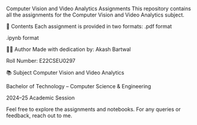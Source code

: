 Computer Vision and Video Analytics Assignments
This repository contains all the assignments for the Computer Vision and Video Analytics subject.

📁 Contents
Each assignment is provided in two formats:
 .pdf format 

 .ipynb format

👨‍💻 Author
Made with dedication by:
Akash Bartwal

Roll Number: E22CSEU0297

📚 Subject
Computer Vision and Video Analytics

Bachelor of Technology – Computer Science & Engineering

2024–25 Academic Session

Feel free to explore the assignments and notebooks.
For any queries or feedback, reach out to me.
